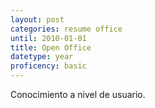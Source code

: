 ```yaml
---
layout: post
categories: resume office
until: 2010-01-01
title: Open Office
datetype: year
proficency: basic
---
```


Conocimiento a nivel de usuario.
